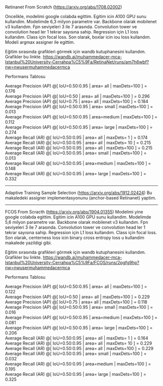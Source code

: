 Retinanet From Scratch (https://arxiv.org/abs/1708.02002)

Oncelikle, modelimi google colabda egittim. Egitim icin A100 GPU sunu kullandim. Modelimde 6,3 milyon parametre var. Backbone olarak mobilenet v3 kullandım. Fpn seviyeleri 3 ile 7 arasında. Convolution tower ve convolution head ler 1 tekrar sayısına sahip. Regression için L1 loss kullandım. Class için focal loss. Son olarak, boxlar icin iou loss kullandım. Modeli argmax assigner ile egittim.   

Eğitim sırasında grafikleri görmek için wandb kutuphanesini kullandım. Grafikler bu linkte. https://wandb.ai/muhammedacer-mca-Istanbul%20University-Cerrahpa%C5%9Fa/RetinaNet/runs/am7h6wbf?nw=nwusermuhammedacermca

Performans Tablosu 

Average Precision  (AP) @[ IoU=0.50:0.95 | area=   all | maxDets=100 ] = 0.176  
Average Precision  (AP) @[ IoU=0.50      | area=   all | maxDets=100 ] = 0.296  
Average Precision  (AP) @[ IoU=0.75      | area=   all | maxDets=100 ] = 0.184  
Average Precision  (AP) @[ IoU=0.50:0.95 | area= small | maxDets=100 ] = 0.013  
Average Precision  (AP) @[ IoU=0.50:0.95 | area=medium | maxDets=100 ] = 0.112  
Average Precision  (AP) @[ IoU=0.50:0.95 | area= large | maxDets=100 ] = 0.274  
Average Recall     (AR) @[ IoU=0.50:0.95 | area=   all | maxDets=  1 ] = 0.174  
Average Recall     (AR) @[ IoU=0.50:0.95 | area=   all | maxDets= 10 ] = 0.215  
Average Recall     (AR) @[ IoU=0.50:0.95 | area=   all | maxDets=100 ] = 0.215  
Average Recall     (AR) @[ IoU=0.50:0.95 | area= small | maxDets=100 ] = 0.013  
Average Recall     (AR) @[ IoU=0.50:0.95 | area=medium | maxDets=100 ] = 0.148  
Average Recall     (AR) @[ IoU=0.50:0.95 | area= large | maxDets=100 ] = 0.332  

------------------------------------------------------------------------------

Adaptive Training Sample Selection (https://arxiv.org/abs/1912.02424)
Bu makaledeki assigner implementasyonunu (anchor-based Retinanet) yaptim. 

------------------------------------------------------------------------------

FCOS From Scracth (https://arxiv.org/abs/1904.01355)
Modelimi yine google colabda egittim. Egitim icin A100 GPU sunu kullandim. Modelimde 5,6 milyon parametre var. Backbone olarak mobilenet v3 kullandım. Fpn seviyeleri 3 ile 7 arasında. Convolution tower ve convolution head ler 1 tekrar sayısına sahip. Regression için L1 loss kullandım. Class için focal loss. Son olarak, centerness loss icin binary cross entropy loss u kullandim makalede yazildigi gibi.


Eğitim sırasında grafikleri görmek için wandb kutuphanesini kullandım. Grafikler bu linkte. https://wandb.ai/muhammedacer-mca-Istanbul%20University-Cerrahpa%C5%9Fa/FCOS/runs/2pgfg9hp?nw=nwusermuhammedacermca

Performans Tablosu 

Average Precision  (AP) @[ IoU=0.50:0.95 | area=   all | maxDets=100 ] = 0.122  
Average Precision  (AP) @[ IoU=0.50      | area=   all | maxDets=100 ] = 0.229  
Average Precision  (AP) @[ IoU=0.75      | area=   all | maxDets=100 ] = 0.118  
Average Precision  (AP) @[ IoU=0.50:0.95 | area= small | maxDets=100 ] = 0.016  
Average Precision  (AP) @[ IoU=0.50:0.95 | area=medium | maxDets=100 ] = 0.081  
Average Precision  (AP) @[ IoU=0.50:0.95 | area= large | maxDets=100 ] = 0.206  
Average Recall     (AR) @[ IoU=0.50:0.95 | area=   all | maxDets=  1 ] = 0.164  
Average Recall     (AR) @[ IoU=0.50:0.95 | area=   all | maxDets= 10 ] = 0.229  
Average Recall     (AR) @[ IoU=0.50:0.95 | area=   all | maxDets=100 ] = 0.229  
Average Recall     (AR) @[ IoU=0.50:0.95 | area= small | maxDets=100 ] = 0.032  
Average Recall     (AR) @[ IoU=0.50:0.95 | area=medium | maxDets=100 ] = 0.195  
Average Recall     (AR) @[ IoU=0.50:0.95 | area= large | maxDets=100 ] = 0.325  
